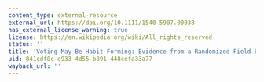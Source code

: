 ```yaml
---
content_type: external-resource
external_url: https://doi.org/10.1111/1540-5907.00038
has_external_license_warning: true
license: https://en.wikipedia.org/wiki/All_rights_reserved
status: ''
title: 'Voting May Be Habit-Forming: Evidence from a Randomized Field Experiment'
uid: 841cdf8c-e933-4d55-b891-448cefa33a77
wayback_url: ''
---
```

